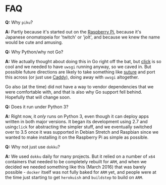 # FAQ

**Q:** Why `piku`?

**A:** Partly because it's started out on the [Raspberry Pi][pi], because it's Japanese onomatopeia for 'twitch' or 'jolt', and because we knew the name would be cute and amusing.

**Q:** Why Python/why not Go?

**A:** We actually thought about doing this in Go right off the bat, but [click][click] is so cool and we needed to have `uwsgi` running anyway, so we caved in. But possible future directions are likely to take something like [suture](https://github.com/thejerf/suture) and port this across (or just use [Caddy](http://caddyserver.com)), doing away with `uwsgi` altogether.

Go also (at the time) did not have a way to vendor dependencies that we were comfortable with, and that is also why Go support fell behind. Hopefully that will change soon.

**Q:** Does it run under Python 3?

**A:** Right now, it _only_ runs on Python 3, even though it can deploy apps written in both major versions. It began its development using 2.7 and using`click` for abstracting the simpler stuff, and we eventually switched over to 3.5 once it was supported in Debian Stretch and Raspbian since we wanted to make installing it on the Raspberry Pi as simple as possible.

**Q:** Why not just use `dokku`?

**A:** We used `dokku` daily for many projects. But it relied on a number of `x64` containers that needed to be completely rebuilt for `ARM`, and when we decided we needed something like this (March 2016) that was barely possible - `docker` itself was not fully baked for `ARM` yet, and people were at the time just starting to get `herokuish` and `buildstep` to build on `ARM`.

[click]: http://click.pocoo.org
[pi]: http://www.raspberrypi.org
[dokku]: https://github.com/dokku/dokku
[raspi-cluster]: https://github.com/rcarmo/raspi-cluster
[cygwin]: http://www.cygwin.com
[uwsgi]: https://github.com/unbit/uwsgi
[wsl]: https://en.wikipedia.org/wiki/Windows_Subsystem_for_Linux
